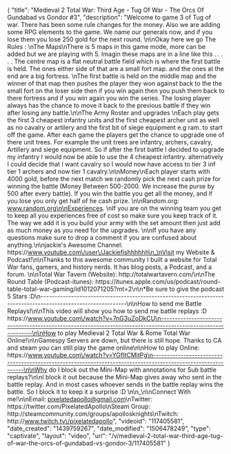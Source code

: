 {
    "title": "Medieval 2 Total War: Third Age - Tug Of War - The Orcs Of Gundabad vs Gondor #3",
    "description": "Welcome to game 3 of Tug of war.  There has been some rule changes for the money.  Also we are adding some RPG elements to the game.  We name our generals now, and if you lose them you lose 250 gold for the next round.   \n\nOkay here we go The Rules : \nThe Maps\nThere is 5 maps in this game mode, more can be added but we are playing with 5. Imagin these maps are in a line like this . . . . . The centre map is a flat neutral battle field which is where the first battle is held. The ones either side of that are a small fort map. and the ones at the end are a big fortress. \nThe first battle is held on the middle map and the winner of that map then pushes the player they won against back to the the small fort on the loser side then if you win again then you push them back to there fortress and if you win again you win the series. The losing player always has the chance to move it back to the previous battle if they win after losing any battle.\n\nThe Army Roster and upgrades \nEach play gets the first 3 cheapest infantry units and the first cheapest archer unit as well as no cavalry or artilery and the first bit of siege equipment e.g ram. to start off the game. After each game the players get the chance to upgrade one of there unit trees. For example the unit trees are infantry, archers, cavalry, Artillery and siege equipment. So if after the first battle I decided to upgrade my infantry I would now be able to use the 4 cheapest infantry. alternatively I could decide that I want cavalry so I would now have access to tier 3 inf tier 1 archers and now tier 1 cavalry.\n\nMoney\nEach player starts with 4000 gold, before the next match we randomly pick the next cash prize for winning the battle (Money Between 500-2000.  We increase the purse by 500 after every battle).  If you win the battle you get all the money, and if you lose you only get half of he cash prize.  \n\nRandom.org: www.random.org\n\nExperiences. \nIf you are on the winning team you get to keep all you experiences free of cost so make sure you keep track of it. The way we add it is you build your army with the set amount then just add as much money as you need for the upgrades. \n\nIf you have any questions make sure to drop a comment if you are confused about anything.\n\njackie's Awesome Channel: https:\/\/www.youtube.com\/user\/Jackiefishhhhhh\n_\nVisit my Website & Podcast!\n\nThanks to this awesome community I built a website for Total War fans, gamers, and history nerds.  It has blog posts, a Podcast, and a forum.  \n\nTotal War Tavern (Website): http:\/\/totalwartavern.com\/\n\nThe Round Table (Podcast-itunes): https:\/\/itunes.apple.com\/us\/podcast\/round-table-total-war-gaming\/id1012071205?mt=2\n\n*Be sure to give the podcast 5 Stars :D\n-------------------------------------------------------------------------------------------------------------\n\nHow to send me Battle Replays!\n\nThis video will show you how to send me battle replays :D https:\/\/www.youtube.com\/watch?v=7nG3uZoDkCU\n-------------------------------------------------------------------------------------------------------------\n\nHow to play Medieval 2 Total War & Rome Total War Online!\n\nGamespy Servers are down, but there is still hope.  Thanks to CA and steam you can still play the game online\n\nHow to play Online: https:\/\/www.youtube.com\/watch?v=YGfItCMitPg\n-------------------------------------------------------------------------------------------------------------\n\nWhy do I block out the Mini-Map with annotations for Sub battle replays?\n\nI block it out because the Mini-Map gives away who sent in the battle replay.  And in most cases whoever sends in the battle replay wins the battle.  So I block it to keep it a surprise :D  \n\n_\n\nConnect With me!\n\nEmail: pixelatedapollo@gmail.com\nTwitter: https:\/\/twitter.com\/PixelatedApollo\nSteam Group:  http:\/\/steamcommunity.com\/groups\/apollosknights\nTwitch: http:\/\/www.twitch.tv\/pixelatedapollo",
    "videoid": "117405581",
    "date_created": "1439759267",
    "date_modified": "1506478249",
    "type": "captivate",
    "layout": "video",
    "url": "\/v\/medieval-2-total-war-third-age-tug-of-war-the-orcs-of-gundabad-vs-gondor-3\/117405581"
}